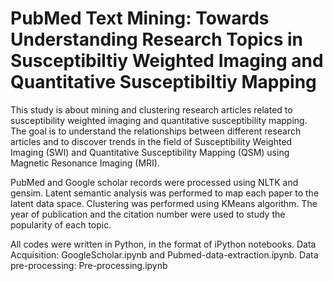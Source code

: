 # PubMed Text Mining: Towards Understanding Research Topics in Susceptibiltiy Weighted Imaging and Quantitative Susceptibiltiy Mapping
This study is about mining and clustering research articles related to susceptibility weighted imaging and quantitative susceptibility mapping. The goal is to understand the relationships between different research articles and to discover trends in the field of Susceptibility Weighted Imaging (SWI) and Quantitative Susceptibility Mapping (QSM) using Magnetic Resonance Imaging (MRI). 

PubMed and Google scholar records were processed using NLTK and gensim. Latent semantic analysis was performed to map each paper to the latent data space. Clustering was performed using KMeans algorithm. The year of publication and the citation number were used to study the popularity of each topic. 

All codes were written in Python, in the format of iPython notebooks. 
Data Acquisition: GoogleScholar.ipynb and Pubmed-data-extraction.ipynb. 
Data pre-processing: Pre-processing.ipynb
